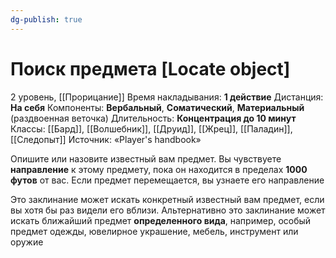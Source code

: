 ```yaml
---
dg-publish: true
---
```

# Поиск предмета [Locate object]
2 уровень, [[Прорицание]]
Время накладывания: **1 действие**
Дистанция: **На себя**
Компоненты: **Вербальный**, **Соматический**, **Материальный** (раздвоенная веточка)
Длительность: **Концентрация до 10 минут**
Классы: [[Бард]], [[Волшебник]], [[Друид]], [[Жрец]], [[Паладин]], [[Следопыт]]
Источник: «Player's handbook»

Опишите или назовите известный вам предмет. Вы чувствуете **направление** к этому предмету, пока он находится в пределах **1000 футов** от вас. Если предмет перемещается, вы узнаете его направление

Это заклинание может искать конкретный известный вам предмет, если вы хотя бы раз видели его вблизи. Альтернативно это заклинание может искать ближайший предмет **определенного вида**, например, особый предмет одежды, ювелирное украшение, мебель, инструмент или оружие